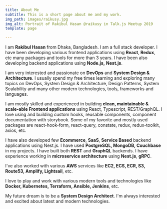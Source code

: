 ```yaml
---
title: About Me
subtitle: This is a short page about me and my work.
img_path: images/raikusy.jpg
img_alt: Portrait of Rakibul Hasan @raikusy in Talk.js Meetup 2019
template: page

---
```

I am **Rakibul Hasan** from  Dhaka, Bangladesh. I am a full stack developer. I have been developing various frontend applications using **React**, **Redux**, etc many packages and tools for more than 3 years. I have been also developing backend applications using **Node.js,** **Nest.js**.

I am very interested and passionate on **DevOps** and **System Design & Architecture**. I usually spend my free times learning and exploring many topics on DevOps, System Design & Architecture, Design Patterns, System Scalability and many other modern technologies, tools, frameworks and languages.

I am mostly skilled and experienced in building **clean, maintainable & scale-able Frontend applications** using React, Typescript, REST/GraphQL. I love using and building custom hooks, reusable components, component documentation with storybook. Some of my favorite and mostly used packages are react-hook-form, react-query, constate, redux, redux-toolkit, axios, etc.

I have also developed few **Ecommerce**, **SaaS**, **Service Based** backend applications using Nest.js. I have used **PostgreSQL, MongoDB, Couchbase** in my projects. I have built both **REST** and **GraphQL** backends. I have experience working in **microservice architecture** using **Nest.js**, **gRPC**.

I've also worked with various **AWS** services like **EC2, ECS, ECR, S3, Route53, Amplify, Lightsail**, etc.

I love to play and work with various modern tools and technologies like **Docker, Kubernetes, Terraform, Ansible, Jenkins**, etc.

My future dream is to be a **System Design Architect**. I'm always interested and excited about latest and modern technologies.